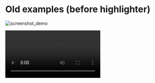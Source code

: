 Old examples (before highlighter)
=========================



![screenshot_demo](https://user-images.githubusercontent.com/3221521/168455027-965da612-b783-4d92-83e2-4cd7b4830a43.png)

<video src="https://user-images.githubusercontent.com/3221521/168455012-e1183f62-4682-4230-84e7-8a461d8985a0.mp4"></video>

